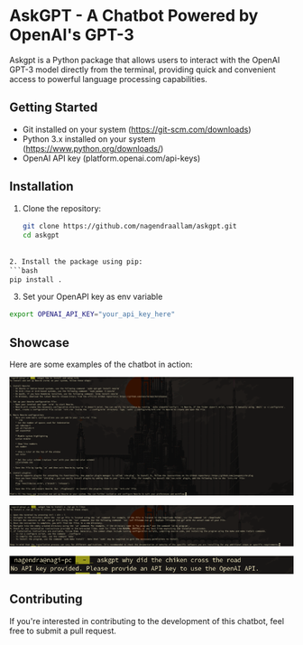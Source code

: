 # AskGPT - A Chatbot Powered by OpenAI's GPT-3
Askgpt is a Python package that allows users to interact with the OpenAI GPT-3 model directly from the terminal, providing quick and convenient access to powerful language processing capabilities.

## Getting Started

- Git installed on your system (https://git-scm.com/downloads)
- Python 3.x installed on your system (https://www.python.org/downloads/)
- OpenAI API key (platform.openai.com/api-keys)

## Installation

1. Clone the repository:

   ```bash
   git clone https://github.com/nagendraallam/askgpt.git
   cd askgpt
  ```

2. Install the package using pip:
  ```bash
  pip install .
  ```

3. Set your OpenAPI key as env variable
  ```bash
  export OPENAI_API_KEY="your_api_key_here"
  ```
  
## Showcase

Here are some examples of the chatbot in action:

![Chatbot Image 1](/images/img1.png)

![Chatbot Image 2](/images/img2.png)

![Chatbot Image 3](/images/img3.png)

## Contributing

If you're interested in contributing to the development of this chatbot, feel free to submit a pull request.
